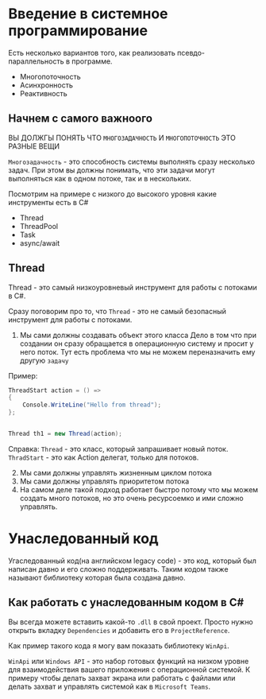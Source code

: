 # Введение в системное программирование 

Есть несколько вариантов того, как реализовать 
псевдо-параллельность в программе. 
- Многопоточность
- Асинхронность
- Реактивность

## Начнем с самого важноого

ВЫ ДОЛЖГЫ ПОНЯТЬ ЧТО `МНОГОЗАДАЧНОСТЬ`
И `МНОГОПОТОЧНОСТЬ` ЭТО РАЗНЫЕ ВЕЩИ

`Многозадачность` - это способность 
системы выполнять сразу несколько задач.
При этом вы должны понимать, что 
эти задачи могут выполняться 
как в одном потоке, так и в нескольких.


Посмотрим на примере с низкого до высокого уровня 
какие инструменты есть в C#
- Thread
- ThreadPool
- Task
- async/await

## Thread

Thread - это самый низкоуровневый инструмент для
работы с потоками в C#. 

Сразу поговорим про то, что `Thread` - это 
не самый безопасный инструмент для работы с потоками.

1. Мы сами должны создавать объект этого класса
Дело в том что при создании он сразу 
обращается в операционную систему и просит у него 
поток. Тут есть проблема что мы не можем переназначить 
ему другую `задачу`

Пример:
```csharp
ThreadStart action = () => 
{
    Console.WriteLine("Hello from thread");
};


Thread th1 = new Thread(action);
```

Справка:
`Thread` - это класс, который запрашивает новый поток.
`ThradStart` - это как Action делегат, только для потоков.

2. Мы сами должны управлять жизненным циклом потока
3. Мы сами должны управлять приоритетом потока
4. На самом деле такой подход работает быстро
потому что мы можем создать много потоков, но это очень
ресурсоемко и ими сложно управлять.

# Унаследованный код 

Угаследованный код(на английском legacy code) - это код, 
который был написан давно и его сложно поддерживать. Таким 
кодом также называют библиотеку которая была создана давно. 

## Как работать с унаследованным кодом в C#

Вы всегда можете вставить какой-то `.dll` в свой проект. 
Просто нужно открыть вкладку `Dependencies` и добавить 
его в `ProjectReference`. 

Как пример такого кода я могу вам показать библиотеку `WinApi`.

`WinApi` или `Windows API` - это набор готовых функций на низком уровне
для взаимодействия вашего приложения с операционной системой. К примеру чтобы 
делать захват экрана или работать с файлами или делать захват и управлять системой 
как в `Microsoft Teams`.




